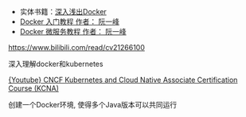 

- 实体书籍：[深入浅出Docker](https://book.douban.com/subject/30486354/)
- [Docker 入门教程 作者： 阮一峰](https://www.ruanyifeng.com/blog/2018/02/docker-tutorial.html)
- [Docker 微服务教程 作者： 阮一峰](https://www.ruanyifeng.com/blog/2018/02/docker-wordpress-tutorial.html)

https://www.bilibili.com/read/cv21266100

深入理解docker和kubernetes

[{Youtube} CNCF Kubernetes and Cloud Native Associate Certification Course (KCNA)](https://www.youtube.com/watch?v=AplluksKvzI)


创建一个Docker环境, 使得多个Java版本可以共同运行
